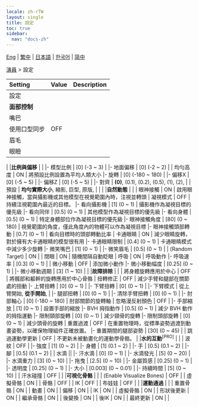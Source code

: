 ```yaml
---
locale: zh-rTW
layout: single
title: 設定
toc: true
sidebar:
  nav: "docs-zh"
---
```

[Eng](/dancexr/menu/2025.4/actor/all_settings) | [繁中](/tw/dancexr/menu/2025.4/actor/all_settings) | [日本語](/jp/dancexr/menu/2025.4/actor/all_settings) | [한국어](/kr/dancexr/menu/2025.4/actor/all_settings) | [简中](/zh/dancexr/menu/2025.4/actor/all_settings)

[演員](../menu#演員) > 設定



| Setting | Value | Description |
| :--- | --- | :--- |
| 設定 || 
|**面部控制** | | 
| 嘴巴 || 
| 使用口型同步 | OFF | 
| 眉毛 || 
| 眼瞼 || 
|
|**比例與偏移** | | 
|- 模型比例 | [0] (-3 ~ 3) | 
|- 地面偏移 | [0] (-2 ~ 2) | 
| 均勻高度 | ON | 將預設比例設置為平均人類大小
|- 旋轉 | [0] (-180 ~ 180) | 
|- 偏移X | [0] (-5 ~ 5) | 
|- 偏移Z | [0] (-5 ~ 5) | 
|- 對齊 | **(0)**, (0.1), (0.2), (0.5), (1), (2),  | 
| 預設 | **均勻實際大小**, 縮影, 巨型, 原版,  |  |
|
|**自然動態** | | 
| 眼神接觸 | ON | 啟用眼神接觸，當與攝影機或其他模型在視覺範圍內時，注視並轉頭
| 凝視模式 | OFF | 持續注視範圍內最近的目標。
|- 看向攝影機 | [1] (0 ~ 1) | 攝影機作為凝視目標的優先級
|- 看向同伴 | [0.5] (0 ~ 1) | 其他模型作為凝視目標的優先級
|- 看向身體 | [0.5] (0 ~ 1) | 特定身體部位作為凝視目標的優先級
|- 眼神接觸角度 | [80] (0 ~ 180) | 視覺範圍的角度，僅此角度內的物體可以作為凝視目標
|- 眼神接觸頭部轉動 | [0.7] (0 ~ 1) | 看向目標時的頭部轉動比率
| 卡通眼睛 | ON | 減少眼睛旋轉，對於擁有大卡通眼睛的模型很有用
|- 卡通眼睛限制 | [0.4] (0 ~ 1) | 卡通眼睛模式中減少多少旋轉
|- 微笑嘴巴 | [1] (0 ~ 1) | 
|- 微笑眉毛 | [0.5] (0 ~ 1) | 
| (Random Target) | ON | 
| 閉眼 | ON | 隨機間隔自動眨眼
| 呼吸 | ON | 呼吸動作
|- 呼吸速率 | [0.3] (0 ~ 1) | 
| 微小移動 | OFF | 添加微小動作
|- 微小移動幅度 | [0.25] (0 ~ 1) | 
|- 微小移動週期 | [3] (1 ~ 10) | 
|
|**故障排除** | | 
| 將身體旋轉應用於中心 | OFF | 將髖部和軀幹的旋轉應用於中心骨骼
| 扭轉修正 | OFF | 減少手臂和腿部在關節處的扭動
|- 上臂扭轉 | [0] (0 ~ 1) | 
|- 下臂扭轉 | [0] (0 ~ 1) | 
|- 下臂模式 | 從上臂開始, **從手開始**,  | 
|- 腿部扭轉 | [0] (0 ~ 1) | 
|- 清除手臂扭轉 | [0] (0 ~ 1) | 
|- 肘部軸心 | [0] (-180 ~ 180) | 肘部關節的旋轉軸
| 忽略漫反射顏色 | OFF | 
|- 手部縮放 | [1] (0 ~ 1) | 設置手部的縮放
|- BVH 拇指動作 | [0.5] (0 ~ 1) | 減少 BVH 動作的拇指運動
|- 限制頸部旋轉 | [0] (0 ~ 1) | 減少頸骨的旋轉
|- 限制頭部旋轉 | [0] (0 ~ 1) | 減少頭骨的旋轉
| 重置過渡 | OFF | 在重置物理時，從標準姿勢過渡到動畫姿勢，以確保物理組件正確放置。
|- 重置期間的腿部姿勢 | [30] (0 ~ 45) | 
| 跳過運動學更新 | OFF | 不更新未被動畫化的運動學骨骼。
|
|**水的互動**<sup>[PRO]</sup> | | 
| 波紋 | OFF | 
|- 強度 | [1] (0 ~ 2) | 
|- 身體 | [1] (0.1 ~ 2) | 
|- 手 | [0.5] (0.1 ~ 2) | 
|- 腳 | [0.5] (0.1 ~ 2) | 
| 水滴 || 
|- 汗水滴 | [0] (0 ~ 1) | 
|- 水滴發光 | [5] (0 ~ 20) | 
|- 水滴重力 | [3] (0 ~ 10) | 
|- 拖曳 | [2.5] (0 ~ 10) | 
|- 金屬質感 | [0.25] (0 ~ 1) | 
|- 透明度 | [0.25] (0 ~ 1) | 
|- 大小 | [0.003] (0 ~ 0.01) | 
|- 持續時間 | [5] (0 ~ 10) | 
| 汗水碰撞 | OFF | 
|
|**可視化骨骼** | | 
| (Enable Visualize Bones) | OFF | 
| 虛擬骨骼 | ON | 
| 骨骼 | OFF | 
| IK | OFF | 
| 布娃娃 | OFF | 
|
|**運動通過** | | 
| 重置骨骼 | ON | 
| 動畫 | ON | 
| 偏移 | ON | 
| IK | ON | 
| 虛擬骨骼 | ON | 
| 形狀後更新 | ON | 
| 繼承骨骼 | ON | 
| 後變換 | ON | 
| 後IK | ON | 
| 最終更新 | ON | 
|
